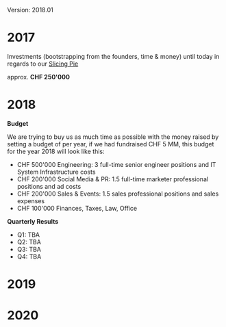 Version: 2018.01

# 2017

Investments (bootstrapping from the founders, time & money) until today in regards to our [Slicing Pie](http://slicingpie.com)

approx. **CHF 250'000**

# 2018

**Budget**

We are trying to buy us as much time as possible with the money raised by setting a budget of per year, if we had fundraised CHF 5 MM, this budget for the year 2018 will look like this:

* CHF 500'000 Engineering:
  3 full-time senior engineer positions and IT System Infrastructure costs
* CHF 200'000 Social Media & PR:
  1.5 full-time marketer professional positions and ad costs
* CHF 200'000 Sales & Events:
  1.5 sales professional positions and sales expenses
* CHF 100'000 Finances, Taxes, Law, Office

**Quarterly Results**

* Q1: TBA
* Q2: TBA
* Q3: TBA
* Q4: TBA

# 2019

# 2020

